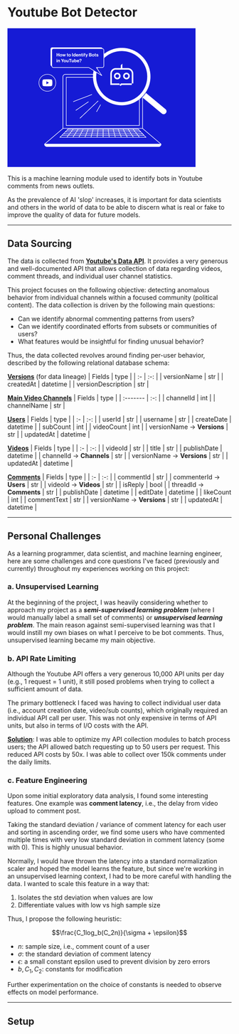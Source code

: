 # Youtube Bot Detector

![Comic graphic of laptop observed by a magnifying glass. Inside of it is a robot face. A text bubble from the robot asks the question: "How to identify bots in Youtube?"](https://github.com/tranjm4/yt_bot_detector/blob/main/public/img.png?raw=true)

This is a machine learning module used to identify bots in Youtube comments from news outlets.

As the prevalence of AI 'slop' increases, it is important for data scientists and others in the world of data to be able to discern what is real or fake to improve the quality of data for future models.

***

## Data Sourcing

The data is collected from [**Youtube's Data API**](https://developers.google.com/youtube/v3/docs). It provides a very generous and well-documented API that allows collection of data regarding videos, comment threads, and individual user channel statistics.

This project focuses on the following objective: detecting anomalous behavior from individual channels within a focused community (political content). The data collection is driven by the following main questions:

- Can we identify abnormal commenting patterns from users?
- Can we identify coordinated efforts from subsets or communities of users?
- What features would be insightful for finding unusual behavior?

Thus, the data collected revolves around finding per-user behavior, described by the following relational database schema:

<u>**Versions**</u> (for data lineage)
| Fields | type |
| :- | :-: |
| versionName | str |
| createdAt | datetime |
| versionDescription | str |

<u>**Main Video Channels**</u>
| Fields | type |
| :------- | :-: |
| channelId | int |
| channelName | str |

<u>**Users**</u>
| Fields | type |
| :- | :-: |
| userId | str |
| username | str |
| createDate | datetime |
| subCount | int |
| videoCount | int |
| versionName -> **Versions** | str |
| updatedAt | datetime |

<u>**Videos**</u>
| Fields | type |
| :- | :-: |
| videoId | str |
| title | str |
| publishDate | datetime |
| channelId -> **Channels** | str |
| versionName -> **Versions** | str |
| updatedAt | datetime |

<u>**Comments**</u>
| Fields | type |
| :- | :-: |
| commentId | str |
| commenterId -> **Users** | str |
| videoId -> **Videos** | str |
| isReply | bool |
| threadId -> **Comments** | str |
| publishDate | datetime |
| editDate | datetime |
| likeCount | int |
| commentText | str |
| versionName -> **Versions** | str |
| updatedAt | datetime |


***

## Personal Challenges

As a learning programmer, data scientist, and machine learning engineer, here are some challenges and core questions I've faced (previously and currently) throughout my experiences working on this project:

### a. Unsupervised Learning

At the beginning of the project, I was heavily considering whether to approach my project as a ***semi-supervised learning problem*** (where I would manually label a small set of comments) or ***unsupervised learning problem***. The main reason against semi-supervised learning was that I would instill my own biases on what I perceive to be bot comments. Thus, unsupervised learning became my main objective.

### b. API Rate Limiting

Although the Youtube API offers a very generous 10,000 API units per day (e.g., 1 request = 1 unit), it still posed problems when trying to collect a sufficient amount of data.

The primary bottleneck I faced was having to collect individual user data (i.e., account creation date, video/sub counts), which originally required an individual API call per user. This was not only expensive in terms of API units, but also in terms of I/O costs with the API.

<u>**Solution**</u>: I was able to optimize my API collection modules to batch process users; the API allowed batch requesting up to 50 users per request. This reduced API costs by 50x. I was able to collect over 150k comments under the daily limits.

### c. Feature Engineering

Upon some initial exploratory data analysis, I found some interesting features. One example was **comment latency**, i.e., the delay from video upload to comment post.

Taking the standard deviation / variance of comment latency for each user and sorting in ascending order, we find some users who have commented multiple times with very low standard deviation in comment latency (some with 0). This is highly unusual behavior.

Normally, I would have thrown the latency into a standard normalization scaler and hoped the model learns the feature, but since we're working in an unsupervised learning context, I had to be more careful with handling the data. I wanted to scale this feature in a way that:

1. Isolates the std deviation when values are low
2. Differentiate values with low vs high sample size

Thus, I propose the following heuristic:

$$\frac{C_1log_b(C_2n)}{\sigma + \epsilon}$$

- $n$: sample size, i.e., comment count of a user
- $\sigma$: the standard deviation of comment latency
- $\epsilon$: a small constant epsilon used to prevent division by zero errors
- $b, C_1, C_2$: constants for modification

Further experimentation on the choice of constants is needed to observe effects on model performance.

***

## Setup